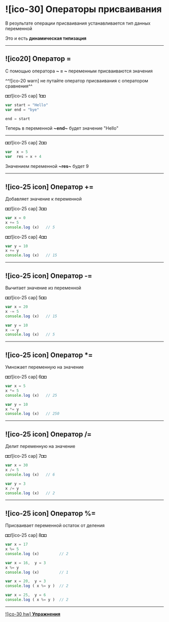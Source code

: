 # ![ico-30] Операторы присваивания

В результате операции присваивания устанавливается тип данных переменной

Это и есть **динамическая типизация**

_________________________________________________________

## ![ico20] Оператор =

С помощью оператора **~ = ~** переменным присваиваются значения

^^![ico-20 warn] не путайте оператор присваивания с оператором сравнения^^

◘◘![ico-25 cap] 1◘◘

~~~js
var start = "Hello"
var end = "bye"

end = start
~~~

Теперь в переменной  **~end~**  будет  значение  "Hello"

_________________________________________________________________

◘◘![ico-25 cap] 2◘◘

~~~js
var  x = 5
var  res = x + 4
~~~

Значением переменной **~res~** будет 9

_________________________________________________________________

## ![ico-25 icon] Оператор +=

Добавляет значение к переменной

◘◘![ico-25 cap] 3◘◘

~~~js
var x = 0
x += 5
console.log (x)   // 5
~~~

◘◘![ico-25 cap] 4◘◘

~~~js
var y = 10
x += y
console.log (x)   // 15
~~~

_________________________________________________________

## ![ico-25 icon] Оператор -=

Вычитает значение из переменной

◘◘![ico-25 cap] 5◘◘

~~~js
var x = 20
x -= 5
console.log (x)   // 15

var y = 10
x -= y
console.log (x)   // 5
~~~

_________________________________________________________

## ![ico-25 icon] Оператор *=

Умножает переменную на значение

◘◘![ico-25 cap] 6◘◘

~~~js
var x = 5
x *= 5
console.log (x)   // 25

var y = 10
x *= y
console.log (x)   // 250
~~~

_________________________________________________________

## ![ico-25 icon] Оператор /=

Делит переменную на значение

◘◘![ico-25 cap] 7◘◘

~~~js
var x = 30
x /= 5
console.log (x)   // 6

var y = 3
x /= y
console.log (x)   // 2
~~~

_________________________________________________________________

## ![ico-25 icon] Оператор %=

Присваивает переменной остаток от деления

◘◘![ico-25 cap] 8◘◘

~~~js
var x = 17
x %= 5
console.log (x)         // 2

var x = 16,  y = 3
x %= y
console.log (x)         // 1

var x = 20,  y = 3
console.log ( x %= y )  // 2

var x = 25,  y = 6
console.log ( x %= y )  // 2
~~~

_________________________________________________________________

[![ico-30 hw] **Упражнения**](https://docs.google.com/forms/d/e/1FAIpQLSd0-twHJZfk-bKNkk-mg7ELLH49d3GYjcahThqGJC7A7sAJZw/viewform)
